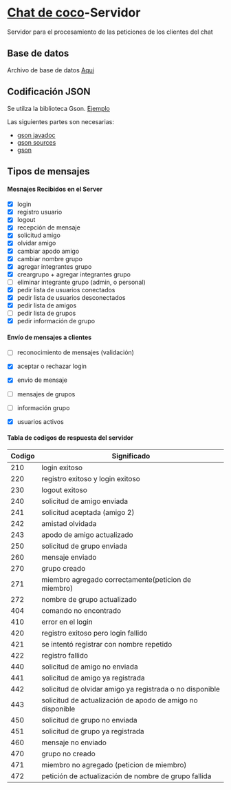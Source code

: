 # [Chat de coco](https://github.com/coco-chat)-Servidor
Servidor para el procesamiento de las peticiones de los clientes del chat


## Base de datos
Archivo de base de datos [Aqui](https://drive.google.com/open?id=11XKnhv3RKS2rBQr3twS_R7frxiANsmR3)

## Codificación JSON
Se utilza la biblioteca Gson. [Ejemplo](https://www.adictosaltrabajo.com/tutoriales/gson-java-json/)

Las siguientes partes son necesarias:
- [gson javadoc](http://repo1.maven.org/maven2/com/google/code/gson/gson/2.8.2/gson-2.8.2-javadoc.jar)
- [gson sources](http://repo1.maven.org/maven2/com/google/code/gson/gson/2.8.2/gson-2.8.2-sources.jar)
- [gson](http://repo1.maven.org/maven2/com/google/code/gson/gson/2.8.2/gson-2.8.2.jar)

## Tipos de mensajes
#### Mesnajes Recibidos en el Server
- [X] login
- [X] registro usuario
- [X] logout
- [X] recepción de mensaje
- [X] solicitud amigo
- [X] olvidar amigo
- [X] cambiar apodo amigo
- [X] cambiar nombre grupo
- [X] agregar integrantes grupo
- [X] creargrupo + agregar integrantes grupo
- [ ] eliminar integrante grupo (admin, o personal)
- [X] pedir lista de usuarios conectados
- [X] pedir lista de usuarios desconectados
- [X] pedir lista de amigos
- [ ] pedir lista de grupos
- [X] pedir información de grupo

#### Envío de mensajes a clientes
- [ ] reconocimiento de mensajes (validación)
- [X] aceptar o rechazar login
- [X] envio de mensaje
- [ ] mensajes de grupos
- [ ] información grupo
- [X] usuarios activos


#### Tabla de codigos de respuesta del servidor
Codigo | Significado
------|------------
210 | login exitoso
220 | registro exitoso y login exitoso
230 | logout exitoso
240 | solicitud de amigo enviada
241 | solicitud aceptada (amigo 2)
242 | amistad olvidada
243 | apodo de amigo actualizado
250 | solicitud de grupo enviada
260 | mensaje enviado
270 | grupo creado
271 | miembro agregado correctamente(peticion de miembro)
272 | nombre de grupo actualizado
404 | comando no encontrado
410 | error en el login
420 | registro exitoso pero login fallido
421 | se intentó registrar con nombre repetido
422 | registro fallido
440 | solicitud de amigo no enviada
441 | solicitud de amigo ya registrada
442 | solicitud de olvidar amigo ya registrada o no disponible
443 | solicitud de actualización de apodo de amigo no disponible
450 | solicitud de grupo no enviada
451 | solicitud de grupo ya registrada
460 | mensaje no enviado
470 | grupo no creado
471 | miembro no agregado (peticion de miembro)
472 | petición de actualización de nombre de grupo fallida
